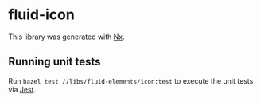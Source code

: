 # fluid-icon

This library was generated with [Nx](https://nx.dev).

## Running unit tests

Run `bazel test //libs/fluid-elements/icon:test` to execute the unit tests via
[Jest](https://jestjs.io).

